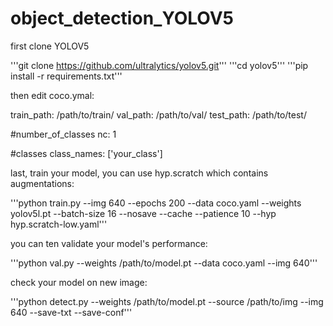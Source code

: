 # object_detection_YOLOV5

first clone YOLOV5

'''git clone https://github.com/ultralytics/yolov5.git'''
'''cd yolov5'''
'''pip install -r requirements.txt'''

then edit coco.ymal:

train_path: /path/to/train/
val_path: /path/to/val/
test_path: /path/to/test/

#number_of_classes
nc: 1

#classes
class_names: ['your_class']


last, train your model, you can use hyp.scratch which contains augmentations:

'''python train.py --img 640 --epochs 200 --data coco.yaml --weights yolov5l.pt  --batch-size 16 --nosave --cache --patience 10 --hyp hyp.scratch-low.yaml'''

you can ten validate your model's performance:

'''python val.py --weights /path/to/model.pt --data coco.yaml --img 640'''

check your model on new image:

'''python detect.py --weights /path/to/model.pt --source /path/to/img --img 640 --save-txt --save-conf'''
